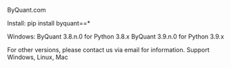 ByQuant.com

Install:
pip install byquant==*

Windows:
ByQuant 3.8.n.0 for Python 3.8.x
ByQuant 3.9.n.0 for Python 3.9.x

For other versions, please contact us via email for information.
Support Windows, Linux, Mac